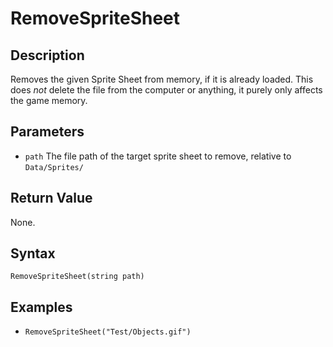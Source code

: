# RemoveSpriteSheet

## Description

Removes the given Sprite Sheet from memory, if it is already loaded. This does *not* delete the file from the computer or anything, it purely only affects the game memory.

## Parameters

- `path`
The file path of the target sprite sheet to remove, relative to `Data/Sprites/`

## Return Value

None.

## Syntax 
```RemoveSpriteSheet(string path)```

## Examples
- ```RemoveSpriteSheet("Test/Objects.gif")```
